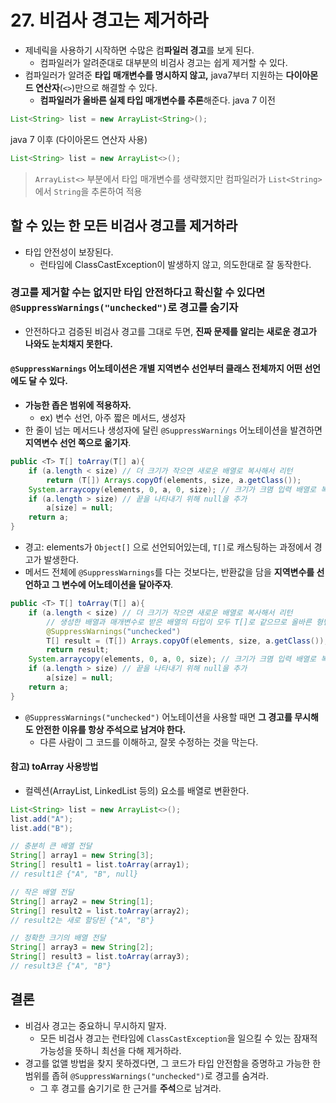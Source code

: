 # 27. 비검사 경고는 제거하라
- 제네릭을 사용하기 시작하면 수많은 컴**파일러 경고**를 보게 된다.
    - 컴파일러가 알려준대로 대부분의 비검사 경고는 쉽게 제거할 수 있다.
- 컴파일러가 알려준 **타입 매개변수를 명시하지 않고,** java7부터 지원하는 **다이아몬드 연산자**(`<>`)만으로 해결할 수 있다.
    - **컴파일러가 올바른 실제 타입 매개변수를 추론**해준다.
      java 7 이전
```java
List<String> list = new ArrayList<String>();
```

java 7 이후 (다이아몬드 연산자 사용)
```java
List<String> list = new ArrayList<>();
```
> `ArrayList<>` 부분에서 타입 매개변수를 생략했지만 컴파일러가 `List<String>`에서 `String`을 추론하여 적용

## 할 수 있는 한 모든 비검사 경고를 제거하라
- 타입 안전성이 보장된다.
    - 런타임에 ClassCastException이 발생하지 않고, 의도한대로 잘 동작한다.

### 경고를 제거할 수는 없지만 타입 안전하다고 확신할 수 있다면 `@SuppressWarnings("unchecked")`로 경고를 숨기자
- 안전하다고 검증된 비검사 경고를 그대로 두면, **진짜 문제를 알리는 새로운 경고가 나와도 눈치채지 못한다.**

#### `@SuppressWarnings` 어노테이션은 개별 지역변수 선언부터 클래스 전체까지 어떤 선언에도 달 수 있다.
- **가능한 좁은 범위에 적용하자.**
    - ex) 변수 선언, 아주 짧은 메서드, 생성자
- 한 줄이 넘는 메서드나 생성자에 달린 `@SuppressWarnings` 어노테이션을 발견하면 **지역변수 선언 쪽으로 옮기자**.
```java
public <T> T[] toArray(T[] a){
	if (a.length < size) // 더 크기가 작으면 새로운 배열로 복사해서 리턴
		return (T[]) Arrays.copyOf(elements, size, a.getClass());
	System.arraycopy(elements, 0, a, 0, size); // 크기가 크몀 입력 배열로 복사
	if (a.length > size) // 끝을 나타내기 위해 null을 추가
		a[size] = null;
	return a;
}
```
- 경고: elements가 `Object[]` 으로 선언되어있는데, `T[]`로 캐스팅하는 과정에서 경고가 발생한다.
- 메서드 전체에 `@SuppressWarnings`를 다는 것보다는, 반환값을 담을 **지역변수를 선언하고 그 변수에 어노테이션을 달아주자**.

```java
public <T> T[] toArray(T[] a){
	if (a.length < size) // 더 크기가 작으면 새로운 배열로 복사해서 리턴
		// 생성한 배열과 매개변수로 받은 배열의 타입이 모두 T[]로 같으므로 올바른 형변환이다.
		@SuppressWarnings("unchecked")
		T[] result = (T[]) Arrays.copyOf(elements, size, a.getClass());
		return result;
	System.arraycopy(elements, 0, a, 0, size); // 크기가 크몀 입력 배열로 복사
	if (a.length > size) // 끝을 나타내기 위해 null을 추가
		a[size] = null;
	return a;
}
```
- `@SuppressWarnings("unchecked")` 어노테이션을 사용할 때면 **그 경고를 무시해도 안전한 이유를 항상 주석으로 남겨야 한다.**
    - 다른 사람이 그 코드를 이해하고, 잘못 수정하는 것을 막는다.

#### 참고) toArray 사용방법
- 컬렉션(ArrayList, LinkedList 등의) 요소를 배열로 변환한다.
```java
List<String> list = new ArrayList<>();
list.add("A");
list.add("B");

// 충분히 큰 배열 전달
String[] array1 = new String[3];
String[] result1 = list.toArray(array1);
// result1은 {"A", "B", null}

// 작은 배열 전달
String[] array2 = new String[1];
String[] result2 = list.toArray(array2);
// result2는 새로 할당된 {"A", "B"}

// 정확한 크기의 배열 전달
String[] array3 = new String[2];
String[] result3 = list.toArray(array3);
// result3은 {"A", "B"}
```

## 결론
- 비검사 경고는 중요하니 무시하지 말자.
    - 모든 비검사 경고는 런타임에 `ClassCastException`을 일으킬 수 있는 잠재적 가능성을 뜻하니 최선을 다해 제거하라.
- 경고를 없앨 방법을 찾지 못하겠다면, 그 코드가 타입 안전함을 증명하고 가능한 한 범위를 좁혀 `@SuppressWarnings("unchecked")`로 경고를 숨겨라.
    - 그 후 경고를 숨기기로 한 근거를 **주석**으로 남겨라.
